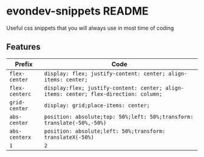 # evondev-snippets README

Useful css snippets that you will always use in most time of coding

## Features

| Prefix         | Code                                                                                  |
| -------------- | ------------------------------------------------------------------------------------- |
| `flex-center`  | `display: flex; justify-content: center; align-items: center;`                        |
| `flex-centerc` | `display:flex; justify-content: center; align-items: center; flex-direction: column;` |
| `grid-center`  | `display: grid;place-items: center;`                                                  |
| `abs-center`   | `position: absolute;top: 50%;left: 50%;transform: translate(-50%,-50%)`               |
| `abs-centerx`  | `position: absolute;left: 50%;transform: translateX(-50%)`                            |
| `1`            | `2`                                                                                   |
